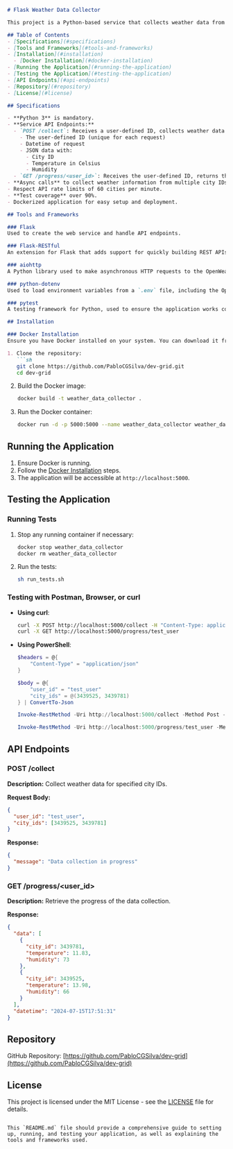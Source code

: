 ```markdown
# Flask Weather Data Collector

This project is a Python-based service that collects weather data from the OpenWeather API and stores it as JSON data. It provides two main endpoints for collecting and retrieving weather data.

## Table of Contents
- [Specifications](#specifications)
- [Tools and Frameworks](#tools-and-frameworks)
- [Installation](#installation)
  - [Docker Installation](#docker-installation)
- [Running the Application](#running-the-application)
- [Testing the Application](#testing-the-application)
- [API Endpoints](#api-endpoints)
- [Repository](#repository)
- [License](#license)

## Specifications

- **Python 3** is mandatory.
- **Service API Endpoints:**
  - `POST /collect`: Receives a user-defined ID, collects weather data from OpenWeather API and stores:
    - The user-defined ID (unique for each request)
    - Datetime of request
    - JSON data with:
      - City ID
      - Temperature in Celsius
      - Humidity
  - `GET /progress/<user_id>`: Receives the user-defined ID, returns the percentage of the POST progress (collected cities completed) until the current moment.
- **Async calls** to collect weather information from multiple city IDs.
- Respect API rate limits of 60 cities per minute.
- **Test coverage** over 90%.
- Dockerized application for easy setup and deployment.

## Tools and Frameworks

### Flask
Used to create the web service and handle API endpoints.

### Flask-RESTful
An extension for Flask that adds support for quickly building REST APIs.

### aiohttp
A Python library used to make asynchronous HTTP requests to the OpenWeather API.

### python-dotenv
Used to load environment variables from a `.env` file, including the OpenWeather API key.

### pytest
A testing framework for Python, used to ensure the application works correctly with over 90% test coverage.

## Installation

### Docker Installation
Ensure you have Docker installed on your system. You can download it from the [Docker website](https://www.docker.com/products/docker-desktop).

1. Clone the repository:
   ```sh
   git clone https://github.com/PabloCGSilva/dev-grid.git
   cd dev-grid
   ```

2. Build the Docker image:
   ```sh
   docker build -t weather_data_collector .
   ```

3. Run the Docker container:
   ```sh
   docker run -d -p 5000:5000 --name weather_data_collector weather_data_collector
   ```

## Running the Application

1. Ensure Docker is running.
2. Follow the [Docker Installation](#docker-installation) steps.
3. The application will be accessible at `http://localhost:5000`.

## Testing the Application

### Running Tests

1. Stop any running container if necessary:
   ```sh
   docker stop weather_data_collector
   docker rm weather_data_collector
   ```

2. Run the tests:
   ```sh
   sh run_tests.sh
   ```

### Testing with Postman, Browser, or curl

- **Using curl**:
  ```sh
  curl -X POST http://localhost:5000/collect -H "Content-Type: application/json" -d "{\"user_id\": \"test_user\", \"city_ids\": [3439525, 3439781]}"
  curl -X GET http://localhost:5000/progress/test_user
  ```

- **Using PowerShell**:
  ```powershell
  $headers = @{
      "Content-Type" = "application/json"
  }
  
  $body = @{
      "user_id" = "test_user"
      "city_ids" = @(3439525, 3439781)
  } | ConvertTo-Json
  
  Invoke-RestMethod -Uri http://localhost:5000/collect -Method Post -Headers $headers -Body $body
  
  Invoke-RestMethod -Uri http://localhost:5000/progress/test_user -Method Get
  ```

## API Endpoints

### POST /collect

**Description:** Collect weather data for specified city IDs.

**Request Body:**
```json
{
  "user_id": "test_user",
  "city_ids": [3439525, 3439781]
}
```

**Response:**
```json
{
  "message": "Data collection in progress"
}
```

### GET /progress/<user_id>

**Description:** Retrieve the progress of the data collection.

**Response:**
```json
{
  "data": [
    {
      "city_id": 3439781,
      "temperature": 11.83,
      "humidity": 73
    },
    {
      "city_id": 3439525,
      "temperature": 13.98,
      "humidity": 66
    }
  ],
  "datetime": "2024-07-15T17:51:31"
}
```

## Repository

GitHub Repository: [https://github.com/PabloCGSilva/dev-grid](https://github.com/PabloCGSilva/dev-grid)

## License

This project is licensed under the MIT License - see the [LICENSE](LICENSE) file for details.
```

This `README.md` file should provide a comprehensive guide to setting up, running, and testing your application, as well as explaining the tools and frameworks used.
